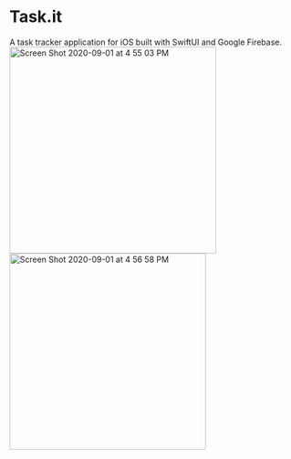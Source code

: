 # Task.it
A task tracker application for iOS built with SwiftUI and Google Firebase.
<br>
<img width="362" alt="Screen Shot 2020-09-01 at 4 55 03 PM" src="https://user-images.githubusercontent.com/29238419/91905253-3eab5a00-ec74-11ea-81c7-dabab048b24f.png">
<img width="344" alt="Screen Shot 2020-09-01 at 4 56 58 PM" src="https://user-images.githubusercontent.com/29238419/91905258-41a64a80-ec74-11ea-86c2-efa65157e813.png">
